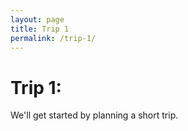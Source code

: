 ```yaml
---
layout: page
title: Trip 1
permalink: /trip-1/
---
```

# Trip 1: 

We'll get started by planning a short trip.